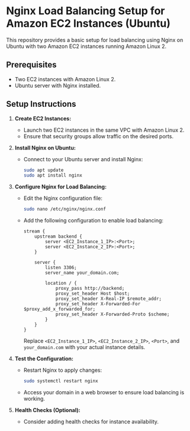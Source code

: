 # Nginx Load Balancing Setup for Amazon EC2 Instances (Ubuntu)

This repository provides a basic setup for load balancing using Nginx on Ubuntu with two Amazon EC2 instances running Amazon Linux 2.

## Prerequisites

- Two EC2 instances with Amazon Linux 2.
- Ubuntu server with Nginx installed.

## Setup Instructions

1. **Create EC2 Instances:**
   - Launch two EC2 instances in the same VPC with Amazon Linux 2.
   - Ensure that security groups allow traffic on the desired ports.

2. **Install Nginx on Ubuntu:**
   - Connect to your Ubuntu server and install Nginx:
     ```bash
     sudo apt update
     sudo apt install nginx
     ```

3. **Configure Nginx for Load Balancing:**
   - Edit the Nginx configuration file:
     ```bash
     sudo nano /etc/nginx/nginx.conf
     ```
   - Add the following configuration to enable load balancing:
     ```nginx
     stream {
         upstream backend {
             server <EC2_Instance_1_IP>:<Port>;
             server <EC2_Instance_2_IP>:<Port>;
         }

         server {
             listen 3306;
             server_name your_domain.com;

             location / {
                 proxy_pass http://backend;
                 proxy_set_header Host $host;
                 proxy_set_header X-Real-IP $remote_addr;
                 proxy_set_header X-Forwarded-For $proxy_add_x_forwarded_for;
                 proxy_set_header X-Forwarded-Proto $scheme;
             }
         }
     }
     ```
     Replace `<EC2_Instance_1_IP>`, `<EC2_Instance_2_IP>`, `<Port>`, and `your_domain.com` with your actual instance details.

4. **Test the Configuration:**
   - Restart Nginx to apply changes:
     ```bash
     sudo systemctl restart nginx
     ```
   - Access your domain in a web browser to ensure load balancing is working.

5. **Health Checks (Optional):**
   - Consider adding health checks for instance availability.
